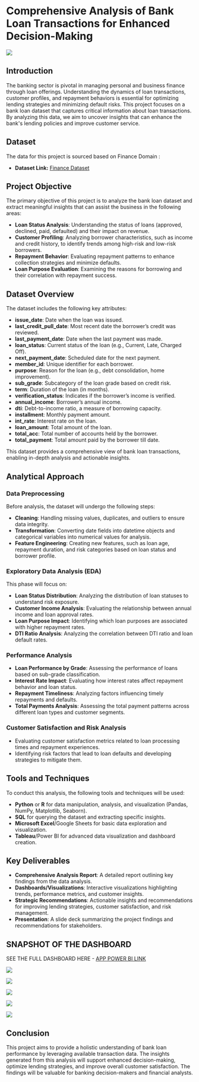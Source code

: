 # Comprehensive Analysis of Bank Loan Transactions for Enhanced Decision-Making
![](https://github.com/BERLINSAMUELRAJ/BANK_LOAN_ANALYSIS/blob/main/digital-banking-loans-data.webp)
## Introduction
The banking sector is pivotal in managing personal and business finance through loan offerings. Understanding the dynamics of loan transactions, customer profiles, and repayment behaviors is essential for optimizing lending strategies and minimizing default risks. This project focuses on a bank loan dataset that captures critical information about loan transactions. By analyzing this data, we aim to uncover insights that can enhance the bank's lending policies and improve customer service.

## Dataset

The data for this project is sourced based on Finance Domain :

- **Dataset Link:** [Finance Dataset](https://github.com/BERLINSAMUELRAJ/BANK_LOAN_ANALYSIS/blob/main/financial_loan.xlsx)

## Project Objective
The primary objective of this project is to analyze the bank loan dataset and extract meaningful insights that can assist the business in the following areas:
- **Loan Status Analysis**: Understanding the status of loans (approved, declined, paid, defaulted) and their impact on revenue.
- **Customer Profiling**: Analyzing borrower characteristics, such as income and credit history, to identify trends among high-risk and low-risk borrowers.
- **Repayment Behavior**: Evaluating repayment patterns to enhance collection strategies and minimize defaults.
- **Loan Purpose Evaluation**: Examining the reasons for borrowing and their correlation with repayment success.

## Dataset Overview
The dataset includes the following key attributes:
- **issue_date**: Date when the loan was issued.
- **last_credit_pull_date**: Most recent date the borrower’s credit was reviewed.
- **last_payment_date**: Date when the last payment was made.
- **loan_status**: Current status of the loan (e.g., Current, Late, Charged Off).
- **next_payment_date**: Scheduled date for the next payment.
- **member_id**: Unique identifier for each borrower.
- **purpose**: Reason for the loan (e.g., debt consolidation, home improvement).
- **sub_grade**: Subcategory of the loan grade based on credit risk.
- **term**: Duration of the loan (in months).
- **verification_status**: Indicates if the borrower’s income is verified.
- **annual_income**: Borrower’s annual income.
- **dti**: Debt-to-income ratio, a measure of borrowing capacity.
- **installment**: Monthly payment amount.
- **int_rate**: Interest rate on the loan.
- **loan_amount**: Total amount of the loan.
- **total_acc**: Total number of accounts held by the borrower.
- **total_payment**: Total amount paid by the borrower till date.

This dataset provides a comprehensive view of bank loan transactions, enabling in-depth analysis and actionable insights.

## Analytical Approach

### Data Preprocessing
Before analysis, the dataset will undergo the following steps:
- **Cleaning**: Handling missing values, duplicates, and outliers to ensure data integrity.
- **Transformation**: Converting date fields into datetime objects and categorical variables into numerical values for analysis.
- **Feature Engineering**: Creating new features, such as loan age, repayment duration, and risk categories based on loan status and borrower profile.

### Exploratory Data Analysis (EDA)
This phase will focus on:
- **Loan Status Distribution**: Analyzing the distribution of loan statuses to understand risk exposure.
- **Customer Income Analysis**: Evaluating the relationship between annual income and loan approval rates.
- **Loan Purpose Impact**: Identifying which loan purposes are associated with higher repayment rates.
- **DTI Ratio Analysis**: Analyzing the correlation between DTI ratio and loan default rates.

### Performance Analysis
- **Loan Performance by Grade**: Assessing the performance of loans based on sub-grade classification.
- **Interest Rate Impact**: Evaluating how interest rates affect repayment behavior and loan status.
- **Repayment Timeliness**: Analyzing factors influencing timely repayments and defaults.
- **Total Payments Analysis**: Assessing the total payment patterns across different loan types and customer segments.

### Customer Satisfaction and Risk Analysis
- Evaluating customer satisfaction metrics related to loan processing times and repayment experiences.
- Identifying risk factors that lead to loan defaults and developing strategies to mitigate them.

## Tools and Techniques
To conduct this analysis, the following tools and techniques will be used:
- **Python** or **R** for data manipulation, analysis, and visualization (Pandas, NumPy, Matplotlib, Seaborn).
- **SQL** for querying the dataset and extracting specific insights.
- **Microsoft Excel**/Google Sheets for basic data exploration and visualization.
- **Tableau**/Power BI for advanced data visualization and dashboard creation.

## Key Deliverables
- **Comprehensive Analysis Report**: A detailed report outlining key findings from the data analysis.
- **Dashboards/Visualizations**: Interactive visualizations highlighting trends, performance metrics, and customer insights.
- **Strategic Recommendations**: Actionable insights and recommendations for improving lending strategies, customer satisfaction, and risk management.
- **Presentation**: A slide deck summarizing the project findings and recommendations for stakeholders.

## SNAPSHOT OF THE DASHBOARD
SEE THE FULL DASHBOARD HERE - [APP POWER BI LINK](https://app.powerbi.com/view?r=eyJrIjoiNDZkNDY3YzYtMmZjMS00NzA0LThmYzUtOTJmM2ZlNmNlZGQ4IiwidCI6ImI1NzkyOWNlLTZjNDMtNDUzZC1hZDdiLTc2MTJiNDA4NWQyMCJ9)

![](https://github.com/BERLINSAMUELRAJ/BANK_LOAN_ANALYSIS/blob/main/Page%201.png)

![](https://github.com/BERLINSAMUELRAJ/BANK_LOAN_ANALYSIS/blob/main/Page%202.png)

![](https://github.com/BERLINSAMUELRAJ/BANK_LOAN_ANALYSIS/blob/main/Page%203.png)

![](https://github.com/BERLINSAMUELRAJ/BANK_LOAN_ANALYSIS/blob/main/Page%204.png)

![](https://github.com/BERLINSAMUELRAJ/BANK_LOAN_ANALYSIS/blob/main/Page%205.png)

## Conclusion
This project aims to provide a holistic understanding of bank loan performance by leveraging available transaction data. The insights generated from this analysis will support enhanced decision-making, optimize lending strategies, and improve overall customer satisfaction. The findings will be valuable for banking decision-makers and financial analysts.

